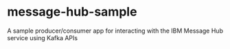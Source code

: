 # message-hub-sample
A sample producer/consumer app for interacting with the IBM Message Hub service using Kafka APIs
